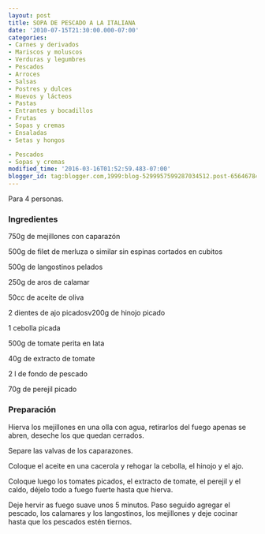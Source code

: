 ```yaml
---
layout: post
title: SOPA DE PESCADO A LA ITALIANA
date: '2010-07-15T21:30:00.000-07:00'
categories:
- Carnes y derivados
- Mariscos y moluscos
- Verduras y legumbres
- Pescados
- Arroces
- Salsas
- Postres y dulces
- Huevos y lácteos
- Pastas
- Entrantes y bocadillos
- Frutas
- Sopas y cremas
- Ensaladas
- Setas y hongos

- Pescados
- Sopas y cremas
modified_time: '2016-03-16T01:52:59.483-07:00'
blogger_id: tag:blogger.com,1999:blog-5299957599287034512.post-6564678429496395854
---
```


Para 4 personas.

<h3>Ingredientes</h3>

750g de mejillones con caparazón

500g de filet de merluza o similar sin espinas cortados en cubitos

500g de langostinos pelados

250g de aros de calamar

50cc de aceite de oliva

2 dientes de ajo picadosv200g de hinojo picado

1 cebolla picada

500g de tomate perita en lata

40g de extracto de tomate

2 l de fondo de pescado

70g de perejil picado

<h3>Preparación</h3>

Hierva los mejillones en una olla con agua, retirarlos del fuego apenas se abren, deseche los que quedan cerrados.

Separe las valvas de los caparazones.

Coloque el aceite en una cacerola y rehogar la cebolla, el hinojo y el ajo.

Coloque luego los tomates picados, el extracto de tomate, el perejil y el caldo, déjelo todo a fuego fuerte hasta que hierva.

Deje hervir as fuego suave unos 5 minutos. Paso seguido agregar el pescado, los calamares y los langostinos, los mejillones y deje cocinar hasta que los pescados estén tiernos.

